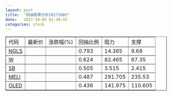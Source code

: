 ```yaml
---
layout: post
title:  "回抽股票分析20171005"
date:   2017-10-05 01:38:43
categories: stock
---
```

<script type="text/javascript">
var stockList = []
stockList.push('gb_ngls');
stockList.push('gb_w');
stockList.push('gb_sb');
stockList.push('gb_meli');
stockList.push('gb_oled');
</script>
<table border="1">
 <tr>
 <td>代码</td>
 <td>最新价</td>
 <td>涨跌幅(%)</td>
 <td>回抽比例</td>
 <td>阻力</td>
 <td>支撑</td>
</tr>
  <tr id="ngls">
  <td><a href="http://stock.finance.sina.com.cn/usstock/quotes/NGLS.html" target="_blank">NGLS</a></td><td></td><td></td><td>0.793</td><td>14.365</td><td>9.68</td></tr>
  <tr id="w">
  <td><a href="http://stock.finance.sina.com.cn/usstock/quotes/W.html" target="_blank">W</a></td><td></td><td></td><td>0.624</td><td>82.465</td><td>67.35</td></tr>
  <tr id="sb">
  <td><a href="http://stock.finance.sina.com.cn/usstock/quotes/SB.html" target="_blank">SB</a></td><td></td><td></td><td>0.505</td><td>3.515</td><td>2.415</td></tr>
  <tr id="meli">
  <td><a href="http://stock.finance.sina.com.cn/usstock/quotes/MELI.html" target="_blank">MELI</a></td><td></td><td></td><td>0.487</td><td>291.705</td><td>235.53</td></tr>
  <tr id="oled">
  <td><a href="http://stock.finance.sina.com.cn/usstock/quotes/OLED.html" target="_blank">OLED</a></td><td></td><td></td><td>0.436</td><td>141.975</td><td>110.605</td></tr>
</table>
